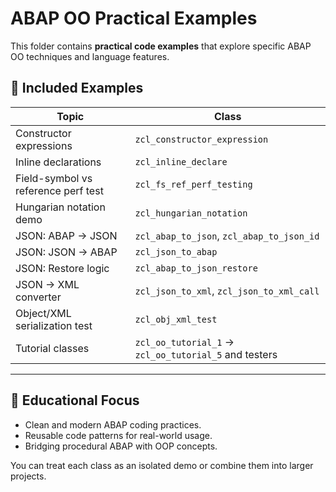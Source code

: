 # ABAP OO Practical Examples

This folder contains **practical code examples** that explore specific ABAP OO techniques and language features.

## 🔧 Included Examples

| Topic | Class |
|-------|-------|
| Constructor expressions | `zcl_constructor_expression` |
| Inline declarations | `zcl_inline_declare` |
| Field-symbol vs reference perf test | `zcl_fs_ref_perf_testing` |
| Hungarian notation demo | `zcl_hungarian_notation` |
| JSON: ABAP → JSON | `zcl_abap_to_json`, `zcl_abap_to_json_id` |
| JSON: JSON → ABAP | `zcl_json_to_abap` |
| JSON: Restore logic | `zcl_abap_to_json_restore` |
| JSON → XML converter | `zcl_json_to_xml`, `zcl_json_to_xml_call` |
| Object/XML serialization test | `zcl_obj_xml_test` |
| Tutorial classes | `zcl_oo_tutorial_1` → `zcl_oo_tutorial_5` and testers |

---

## 🧠 Educational Focus

- Clean and modern ABAP coding practices.
- Reusable code patterns for real-world usage.
- Bridging procedural ABAP with OOP concepts.

You can treat each class as an isolated demo or combine them into larger projects.
